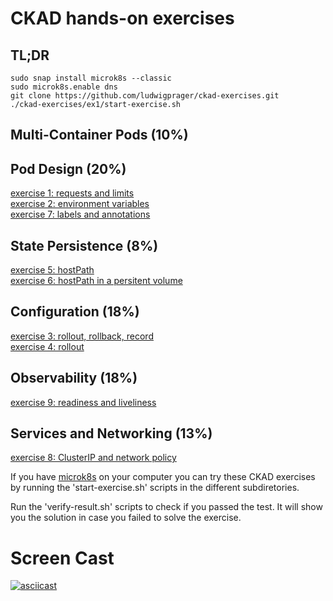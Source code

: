 # CKAD hands-on exercises

## TL;DR
```
sudo snap install microk8s --classic
sudo microk8s.enable dns
git clone https://github.com/ludwigprager/ckad-exercises.git
./ckad-exercises/ex1/start-exercise.sh 
```

## Multi-Container Pods (10%)
## Pod Design (20%)
[exercise 1: requests and limits](./ex1/)  
[exercise 2: environment variables](./ex2/)  
[exercise 7: labels and annotations](./ex7/)  
## State Persistence (8%)
[exercise 5: hostPath](./ex5/)  
[exercise 6: hostPath in a persitent volume](./ex6/)  
## Configuration (18%)
[exercise 3: rollout, rollback, record](./ex3/)  
[exercise 4: rollout](./ex4/)  
## Observability (18%)
[exercise 9: readiness and liveliness](./ex9/)  
## Services and Networking (13%)
[exercise 8: ClusterIP and network policy](./ex8/)  

If you have [microk8s](https://microk8s.io/) on your computer you can try these CKAD
exercises by running the 'start-exercise.sh' scripts in the different subdiretories.  

Run the 'verify-result.sh' scripts to check if you passed the test.
It will show you the solution in case you failed to solve the exercise.

# Screen Cast
[![asciicast](ex1/ex1.png)](https://asciinema.org/a/404891)
